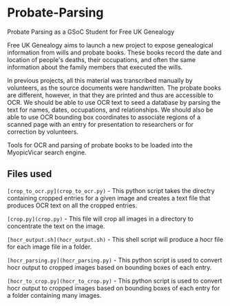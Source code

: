 # Probate-Parsing
Probate Parsing as a GSoC Student for Free UK Genealogy

Free UK Genealogy aims to launch a new project to expose genealogical information from wills and probate books. These books record the date and location of people's deaths, their occupations, and often the same information about the family members that executed the wills.

In previous projects, all this material was transcribed manually by volunteers, as the source documents were handwritten. The probate books are different, however, in that they are printed and thus are accessible to OCR. We should be able to use OCR text to seed a database by parsing the text for names, dates, occupations, and relationships. We should also be able to use OCR bounding box coordinates to associate regions of a scanned page with an entry for presentation to researchers or for correction by volunteers.

Tools for OCR and parsing of probate books to be loaded into the MyopicVicar search engine.

## Files used
```[crop_to_ocr.py](crop_to_ocr.py)``` - This python script takes the directry containing cropped entries for a given image and creates a text file that produces OCR text on all the cropped entries.

```[crop.py](crop.py)``` - This file will crop all images in a directory to concentrate the text on the image.

```[hocr_output.sh](hocr_output.sh)``` - This shell script will produce a hocr file for each image file in a folder.

```[hocr_parsing.py](hocr_parsing.py)``` - This python script is used to convert hocr output to cropped images based on bounding boxes of each entry.

```[hocr_to_crop.py](hocr_to_crop.py)``` - This python script is used to convert hocr output to cropped images based on bounding boxes of each entry for a folder containing many images.
